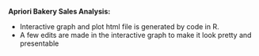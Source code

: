**Apriori Bakery Sales Analysis:**
- Interactive graph and plot html file is generated by code in R.
- A few edits are made in the interactive graph to make it look pretty and presentable

